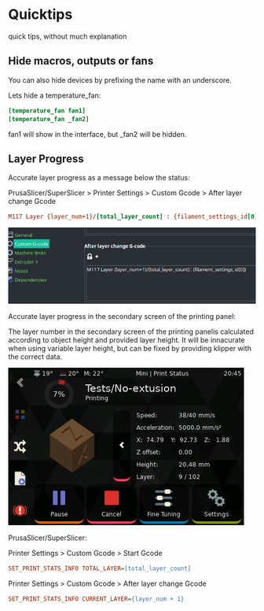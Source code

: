 # Quicktips
quick tips, without much explanation


## Hide macros, outputs or fans

You can also hide devices by prefixing the name with an underscore.

Lets hide a temperature_fan:

```ini
[temperature_fan fan1]
[temperature_fan _fan2]
```

fan1 will show in the interface, but _fan2 will be hidden.


## Layer Progress

Accurate layer progress as a message below the status:

PrusaSlicer/SuperSlicer > Printer Settings > Custom Gcode > After layer change Gcode

```ini
M117 Layer {layer_num+1}/[total_layer_count] : {filament_settings_id[0]}
```

![Layer_progress](img/quicktips/PS_SS_Layer_progress.png)

Accurate layer progress in the secondary screen of the printing panel:

The layer number in the secondary screen of the printing panelis calculated according to object height and provided layer height.
It will be innacurate when using variable layer height, but can be fixed by providing klipper with the correct data.

![speed_screenshot](img/panels/job_status_speed.png)

PrusaSlicer/SuperSlicer:

Printer Settings > Custom Gcode > Start Gcode

```ini
SET_PRINT_STATS_INFO TOTAL_LAYER=[total_layer_count]
```
Printer Settings > Custom Gcode > After layer change Gcode
```ini
SET_PRINT_STATS_INFO CURRENT_LAYER={layer_num + 1}
```
